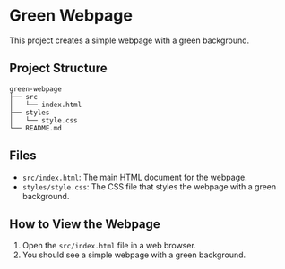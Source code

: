 # Green Webpage

This project creates a simple webpage with a green background.

## Project Structure

```
green-webpage
├── src
│   └── index.html
├── styles
│   └── style.css
└── README.md
```

## Files

- `src/index.html`: The main HTML document for the webpage.
- `styles/style.css`: The CSS file that styles the webpage with a green background.

## How to View the Webpage

1. Open the `src/index.html` file in a web browser.
2. You should see a simple webpage with a green background.